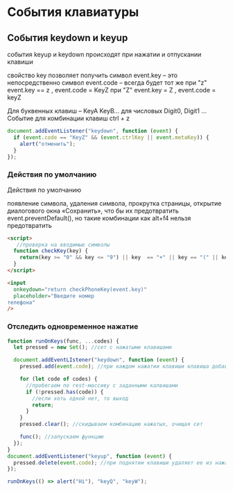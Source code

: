 # События клавиатуры

## События keydown и keyup

события keyup и keydown происходят при нажатии и отпускании клавиши

свойство key позволяет получить символ
event.key – это непосредственно символ event.code – всегда будет тот же
при "z" event.key == z , event.code = KeyZ
при "Z" event.key = Z , event.code = keyZ

Для буквенных клавиш – KeyA KeyB… для числовых Digit0, Digit1 …
Событие для комбинации клавиш ctrl + z

```js
document.addEventListener("keydown", function (event) {
  if (event.code == "KeyZ" && (event.ctrlKey || event.metaKey)) {
    alert("отменить");
  }
});
```

### Действия по умолчанию

Действия по умолчанию

появление символа, удаления символа, прокрутка страницы, открытие диалогового окна «Сохранить», что бы их предотвратить event.preventDefault(), но такие комбинации как alt+f4 нельзя предотвратить

```html
<script>
   //проверка на вводимые символы
  function checkKey(key) {
    return(key >= "0" && key <= "9") || key  == "+" || key == "(" || key = ")" || key == "-"
  }
</script>

<input
  onkeydown="return checkPhoneKey(event.key)"
  placeholder="Введите номер
телефона"
/>
```

### Отследить одновременное нажатие

```js
function runOnKeys(func, ...codes) {
  let pressed = new Set(); //сет с нажатыми клавишами

  document.addEventLIstener("keydown", function (event) {
    pressed.add(event.code); //при каждом нажатии клавиши клавиша добавляется в сет

    for (let code of codes) {
      //пробегаем по rest-массиву с заданными калвишами
      if (!pressed.has(code)) {
        //если хоть одной нет, то выход
        return;
      }
    }
    pressed.clear(); //скидываем комбинацию нажатых, очищая сет

    func(); //запускаем функцию
  });
}
document.addEventListener("keyup", function (event) {
  pressed.delete(event.code); //при поднятии клавиши удаляет ее из нажатых
});

runOnKeys(() => alert("Hi"), "keyQ", "keyW");
```
